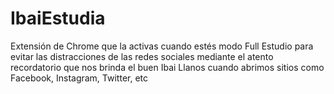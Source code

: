 # IbaiEstudia
Extensión de Chrome que la activas cuando estés modo Full Estudio para evitar las distracciones de las redes sociales mediante el atento recordatorio que nos brinda el buen Ibai Llanos cuando abrimos sitios como Facebook, Instagram, Twitter, etc
